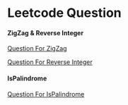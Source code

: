 # Leetcode Question

#### ZigZag & Reverse Integer

[Question For ZigZag](https://leetcode.com/problems/zigzag-conversion/)

[Question For Reverse Integer](https://leetcode.com/problems/reverse-integer/)

#### IsPalindrome

[Question For IsPalindrome](https://leetcode.com/problems/palindrome-number/)
